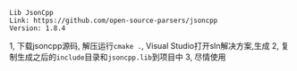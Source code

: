 ```
Lib JsonCpp
Link: https://github.com/open-source-parsers/jsoncpp
Version: 1.8.4
```

1, 下载jsoncpp源码, 解压运行`cmake .`, Visual Studio打开sln解决方案,生成
2, 复制生成之后的`include`目录和`jsoncpp.lib`到项目中
3, 尽情使用